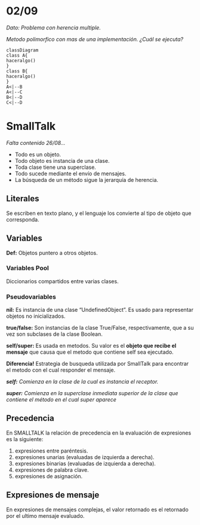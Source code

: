 # 02/09

*Dato: Problema con herencia multiple.*

*Metodo polimorfico con mas de una implementación. ¿Cuál se ejecuta?*

```mermaid
classDiagram
class A{
haceralgo()
}
class B{
haceralgo()
}
A<|--B
A<|--C
B<|--D
C<|--D
```

# SmallTalk

*Falta contenido 26/08…*

- Todo es un objeto.
- Todo objeto es instancia de una clase.
- Toda clase tiene una superclase.
- Todo sucede mediante el envío de mensajes.
- La búsqueda de un método sigue la jerarquía de herencia.

## Literales

Se escriben en texto plano, y el lenguaje los convierte al tipo de objeto que corresponda.

## Variables

**Def:** Objetos puntero a otros objetos.

### Variables Pool

Diccionarios compartidos entre varias clases.

### Pseudovariables

**nil:** Es instancia de una clase “UndefinedObject”. Es usado para representar objetos no inicializados.

**true/false:** Son instancias de la clase True/False, respectivamente, que a su vez son subclases de la clase Boolean.

**self/super:** Es usada en metodos. Su valor es el **objeto que recibe el mensaje** que causa que el metodo que contiene self sea ejecutado.

**Diferencia!** Estrategia de busqueda utilizada por SmallTalk para encontrar el metodo con el cual responder el mensaje.

***self:** Comienza en la clase de la cual es instancia el receptor.*

***super:** Comienza en la superclase inmediata superior de la clase que contiene el método en el cual super aparece*

## Precedencia

En SMALLTALK la relación de precedencia en la evaluación de expresiones es la siguiente:

1. expresiones entre paréntesis.
2. expresiones unarias (evaluadas de izquierda a derecha).
3. expresiones binarias (evaluadas de izquierda a derecha).
4. expresiones de palabra clave.
5. expresiones de asignación.

## Expresiones de mensaje

En expresiones de mensajes complejas, el valor retornado es el retornado por el ultimo mensaje evaluado.